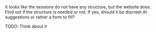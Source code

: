 
It looks like the sessions do not have any structure, but the website does. 
Find out if the structure is needed or not. If yes, should it be discreet AI suggestions or rather a form to fill?

TODO: Think about it


